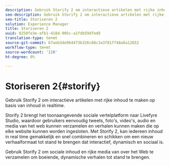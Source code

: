 ```yaml
---
description: Gebruik Storify 2 om interactieve artikelen met rijke inhoud te maken op basis van inhoud in realtime.
seo-description: Gebruik Storify 2 om interactieve artikelen met rijke inhoud te maken op basis van inhoud in realtime.
seo-title: Storiseren 2
solution: Experience Manager
title: Storiseren 2
uuid: 8250fe3e-afb1-418d-905c-a1fdb59dfed9
translation-type: tm+mt
source-git-commit: 67aeb3de964473b326c88c3a3f81ff48a6a12652
workflow-type: tm+mt
source-wordcount: '110'
ht-degree: 0%

---
```



# Storiseren 2{#storify}

Gebruik Storify 2 om interactieve artikelen met rijke inhoud te maken op basis van inhoud in realtime.

Storify 2 brengt het toonaangevende sociale vertelplatform naar Livefyre Studio, waardoor gebruikers eenvoudig tweets, foto&#39;s, video&#39;s, audio en media van het web kunnen verzamelen en verhalen kunnen maken die op elke website kunnen worden ingesloten. Met Storify 2, kan iedereen inhoud in real time gemakkelijk en snel combineren en schikken om een nieuw verhaalformaat tot stand te brengen dat interactief, dynamisch en sociaal is.

Gebruik Storify 2 om sociale inhoud en rijke media van over het Web te verzamelen om boeiende, dynamische verhalen tot stand te brengen.
